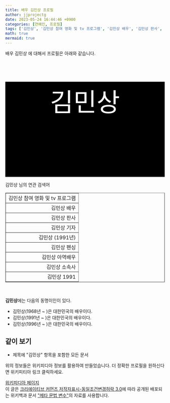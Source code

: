 ```yaml
---
title: 배우 김민상 프로필
author: jjprojectg
date: 2023-05-24 16:44:46 +0900
categories: [연예인, 프로필]
tags: ['김민상', '김민상 참여 영화 및 tv 프로그램', '김민상 배우', '김민상 판사', '김민상 기자', '김민상 (1991년)', '김민상 펜싱', '김민상 아역배우', '김민상 소속사', '김민상 1991']
math: true
mermaid: true
---
```


<p>
배우 김민상 에 대해서  프로필은 아래와 같습니다. 
</p>
<div class="textimage_container" style="background-color:black ; width:100%; height:300px; ">
  <p style=" color: white; text-align: center;font-size:80">김민상</p>
</div>
<p>
 김민상 님의 연관 검색어
</p>
<table  border="1" class="dataframe"> <tr style="text-align: right;"> <td> 김민상 참여 영화 및 tv 프로그램 </td></tr> <tr style="text-align: right;"> <td> 김민상 배우 </td></tr> <tr style="text-align: right;"> <td> 김민상 판사 </td></tr> <tr style="text-align: right;"> <td> 김민상 기자 </td></tr> <tr style="text-align: right;"> <td> 김민상 (1991년) </td></tr> <tr style="text-align: right;"> <td> 김민상 펜싱 </td></tr> <tr style="text-align: right;"> <td> 김민상 아역배우 </td></tr> <tr style="text-align: right;"> <td> 김민상 소속사 </td></tr> <tr style="text-align: right;"> <td> 김민상 1991 </td></tr></table>
<br />
<p><b>김민상</b>에는 다음의 동명이인이 있다.
</p>
<ul><li>김민상(1968년 ~ )은 대한민국의 배우이다.</li>
<li>김민상(1991년 ~ )은 대한민국의 배우이다.</li>
<li>김민상(1996년 ~ )은 대한민국의 배우이다.</li></ul>

<h2>같이 보기</h2>
<ul><li><span>제목에 "김민상" 항목을 포함한 모든 문서</span></li></ul>
<p>
위의 정보들은 위키피디아 정보를 활용하여 만들었습니다. 
더 정확한 프로필을 원하신다면 위키피티아 링크 클릭하세요. 
</p>
<a href="https://ko.wikipedia.org/wiki/김민상" >위키피디아 페이지 </a>


<footer>
이 글은 <a href="https://creativecommons.org/licenses/by-sa/3.0/">크리에이티브 커먼즈 저작자표시-동일조건변경허락 3.0</a>에 따라 공개된 배포되는 위키백과 문서 <a href="https://ko.wikipedia.org/wiki/메타_문법_변수">"메타 문법 변수"</a>의 자료를 사용합니다.
</footer>
